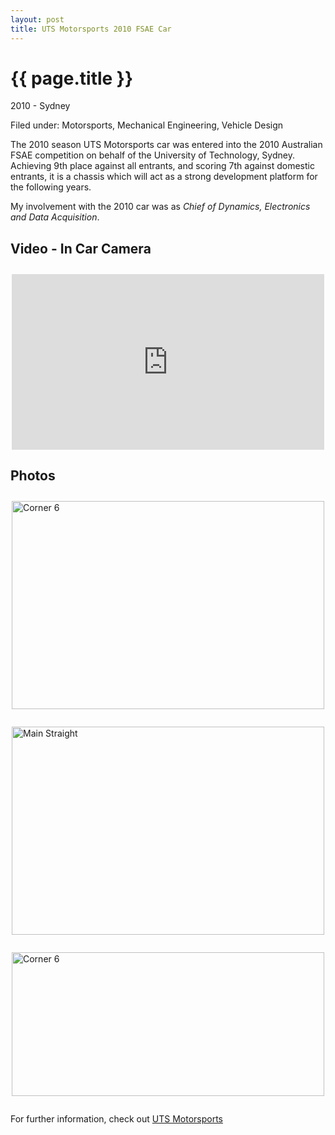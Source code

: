 ```yaml
---
layout: post
title: UTS Motorsports 2010 FSAE Car
---
```


{{ page.title }}
================

<p class="meta">2010 - Sydney</p>
<p class="meta">Filed under: Motorsports, Mechanical Engineering, Vehicle Design</p>

The 2010 season UTS Motorsports car was entered into the 2010 Australian FSAE competition on behalf of the University of Technology, Sydney. Achieving 9th place against all entrants, and scoring 7th against domestic entrants, it is a chassis which will act as a strong development platform for the following years.

My involvement with the 2010 car was as _Chief of Dynamics, Electronics and Data Acquisition_.


Video - In Car Camera
---------------------

<div style="width: 500px; margin: 2em auto; display: block;">
<iframe src="http://player.vimeo.com/video/20450612?title=0&amp;byline=0" width="500" height="281" frameborder="0"></iframe>
</div>

Photos
------

<a href="http://www.flickr.com/photos/utsmotorsports/5485687280/" title="Corner 6 by utsmotorsports, on Flickr"><img style="margin: 2em auto; display:block;" src="http://farm6.static.flickr.com/5053/5485687280_418b0f900d.jpg" width="500" height="333" alt="Corner 6" /></a>

<a href="http://www.flickr.com/photos/utsmotorsports/5485686410/" title="Main Straight by utsmotorsports, on Flickr"><img style="margin: 2em auto; display:block;" src="http://farm6.static.flickr.com/5212/5485686410_f6af292407.jpg" width="500" height="333" alt="Main Straight" /></a>

<a href="http://www.flickr.com/photos/utsmotorsports/5485090219/" title="Corner 6 by utsmotorsports, on Flickr"><img style="margin: 2em auto; display:block;" src="http://farm6.static.flickr.com/5293/5485090219_414b2fff28.jpg" width="500" height="230" alt="Corner 6" /></a>

For further information, check out [UTS Motorsports](http://www.utsmotorsports.com)
